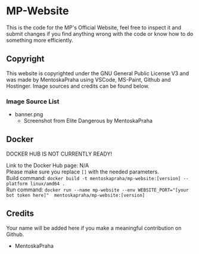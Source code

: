 # MP-Website
This is the code for the MP's Official Website, feel free to inspect it and submit changes if you find anything wrong with the code or know how to do something more efficiently.

## Copyright
This website is copyrighted under the GNU General Public License V3 and was made by MentoskaPraha using VSCode, MS-Paint, Github and Hostinger. Image sources and credits can be found below.

### Image Source List
- banner.png
    - Screenshot from Elite Dangerous by MentoskaPraha

## Docker
DOCKER HUB IS NOT CURRENTLY READY!  
  
Link to the Docker Hub page: N/A  
Please make sure you replace `[]` with the needed parameters.  
Build command: `docker build -t mentoskapraha/mp-website:[version] --platform linux/amd64 .`  
Run command: `docker run --name mp-website --env WEBSITE_PORT="[your bot token here]"  mentoskapraha/mp-website:[version]`
## Credits
Your name will be added here if you make a meaningful contribution on Github.

- MentoskaPraha
